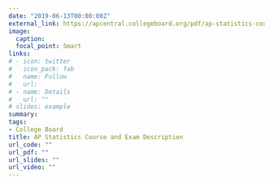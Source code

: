 ```yaml
---
date: "2019-06-13T00:00:00Z"
external_link: https://apcentral.collegeboard.org/pdf/ap-statistics-course-and-exam-description.pdf
image:
  caption: 
  focal_point: Smart
links:
# - icon: twitter
#   icon_pack: fab
#   name: Follow
#   url:
# - name: Details
#   url: ""
# slides: example
summary: 
tags:
- College Board
title: AP Statistics Course and Exam Description
url_code: ""
url_pdf: ""
url_slides: ""
url_video: ""
---
```


